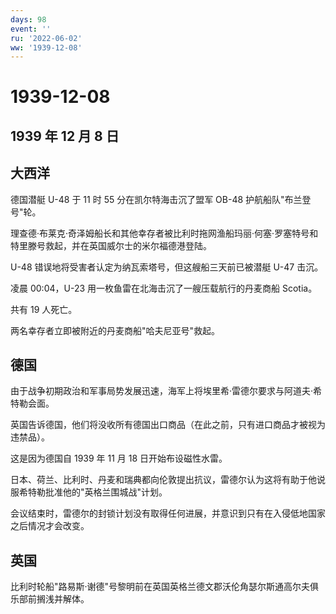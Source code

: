 ```yaml
---
days: 98
event: ''
ru: '2022-06-02'
ww: '1939-12-08'
---
```


# 1939-12-08

## 1939 年 12 月 8 日

## 大西洋

德国潜艇 U-48 于 11 时 55 分在凯尔特海击沉了盟军 OB-48
护航船队"布兰登号"轮。

理查德·布莱克·奇泽姆船长和其他幸存者被比利时拖网渔船玛丽·何塞·罗塞特号和特里滕号救起，并在英国威尔士的米尔福德港登陆。

U-48 错误地将受害者认定为纳瓦索塔号，但这艘船三天前已被潜艇 U-47 击沉。

凌晨 00:04，U-23 用一枚鱼雷在北海击沉了一艘压载航行的丹麦商船 Scotia。

共有 19 人死亡。

两名幸存者立即被附近的丹麦商船"哈夫尼亚号"救起。

## 德国

由于战争初期政治和军事局势发展迅速，海军上将埃里希·雷德尔要求与阿道夫·希特勒会面。

英国告诉德国，他们将没收所有德国出口商品（在此之前，只有进口商品才被视为违禁品）。

这是因为德国自 1939 年 11 月 18 日开始布设磁性水雷。

日本、荷兰、比利时、丹麦和瑞典都向伦敦提出抗议，雷德尔认为这将有助于他说服希特勒批准他的"英格兰围城战"计划。

会议结束时，雷德尔的封锁计划没有取得任何进展，并意识到只有在入侵低地国家之后情况才会改变。

## 英国

比利时轮船"路易斯·谢德"号黎明前在英国英格兰德文郡沃伦角瑟尔斯通高尔夫俱乐部前搁浅并解体。